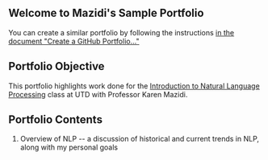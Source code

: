 ## Welcome to Mazidi's Sample Portfolio

You can create a similar portfolio by following the instructions [in the document "Create a GitHub Portfolio..."](https://github.com/kjmazidi/Sample_Portfolio/blob/gh-pages/Create%20a%20GitHub%20Portfolio%20for%20Class%20Work.pdf)

## Portfolio Objective

This portfolio highlights work done for the [Introduction to Natural Language Processing](https://github.com/kjmazidi/NLP/blob/gh-pages/index.md) class at UTD with Professor Karen Mazidi. 


## Portfolio Contents

1. Overview of NLP -- a discussion of historical and current trends in NLP, along with my personal goals


